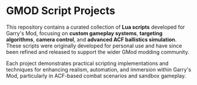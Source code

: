 # GMOD Script Projects

This repository contains a curated collection of **Lua scripts** developed for Garry's Mod, focusing on **custom gameplay systems**, **targeting algorithms**, **camera control**, and **advanced ACF ballistics simulation**. These scripts were originally developed for personal use and have since been refined and released to support the wider GMod modding community.

Each project demonstrates practical scripting implementations and techniques for enhancing realism, automation, and immersion within Garry's Mod, particularly in ACF-based combat scenarios and sandbox gameplay.
